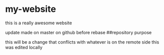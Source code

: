 # my-website
this is a really awesome website

update made on master on github before rebase
##repository purpose

this will be a change that conflicts 
with whatever is on the remote side
this was edited locally
